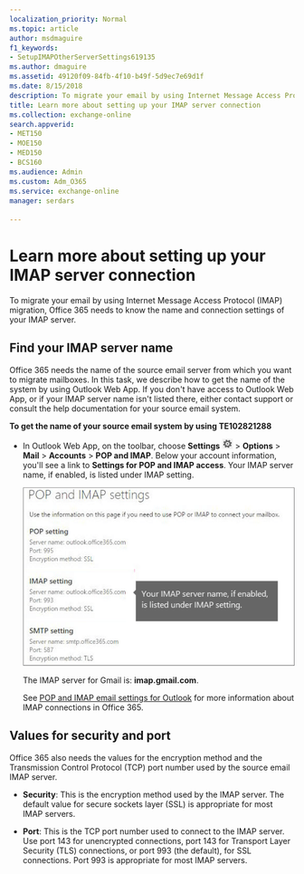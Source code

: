 ```yaml
---
localization_priority: Normal
ms.topic: article
author: msdmaguire
f1_keywords:
- SetupIMAPOtherServerSettings619135
ms.author: dmaguire
ms.assetid: 49120f09-84fb-4f10-b49f-5d9ec7e69d1f
ms.date: 8/15/2018
description: To migrate your email by using Internet Message Access Protocol (IMAP) migration, Office 365 needs to know the name and connection settings of your IMAP server.
title: Learn more about setting up your IMAP server connection
ms.collection: exchange-online
search.appverid:
- MET150
- MOE150
- MED150
- BCS160
ms.audience: Admin
ms.custom: Adm_O365
ms.service: exchange-online
manager: serdars

---
```


# Learn more about setting up your IMAP server connection

To migrate your email by using Internet Message Access Protocol (IMAP) migration, Office 365 needs to know the name and connection settings of your IMAP server.

## Find your IMAP server name

Office 365 needs the name of the source email server from which you want to migrate mailboxes. In this task, we describe how to get the name of the system by using Outlook Web App. If you don't have access to Outlook Web App, or if your IMAP server name isn't listed there, either contact support or consult the help documentation for your source email system.

 **To get the name of your source email system by using TE102821288**

- In Outlook Web App, on the toolbar, choose **Settings** ![Office 365 Settings button](../media/a9a59c0f-2e67-4cbf-9438-af273b0d552b.png) \> **Options** \> **Mail** \> **Accounts** \> **POP and IMAP**. Below your account information, you'll see a link to **Settings for POP and IMAP access**. Your IMAP server name, if enabled, is listed under IMAP setting.

    ![Shows the link for POP or IMAP access settings](../media/fa54c636-4fd3-4fcd-add3-4e7c69072493.png)

    The IMAP server for Gmail is: **imap.gmail.com**.

    See [POP and IMAP email settings for Outlook](https://support.office.com/article/8361e398-8af4-4e97-b147-6c6c4ac95353.aspx) for more information about IMAP connections in Office 365.

## Values for security and port

Office 365 also needs the values for the encryption method and the Transmission Control Protocol (TCP) port number used by the source email IMAP server.

- **Security**: This is the encryption method used by the IMAP server. The default value for secure sockets layer (SSL) is appropriate for most IMAP servers.

- **Port**: This is the TCP port number used to connect to the IMAP server. Use port 143 for unencrypted connections, port 143 for Transport Layer Security (TLS) connections, or port 993 (the default), for SSL connections. Port 993 is appropriate for most IMAP servers.



